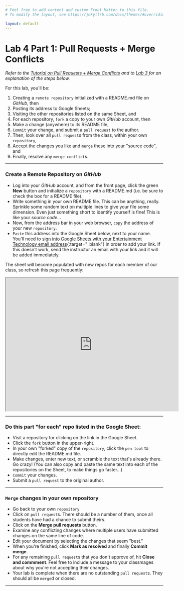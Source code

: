```yaml
---
# Feel free to add content and custom Front Matter to this file.
# To modify the layout, see https://jekyllrb.com/docs/themes/#overriding-theme-defaults

layout: default
---
```


# Lab 4 Part 1: Pull Requests + Merge Conflicts
_Refer to the [Tutorial on Pull Requests + Merge Conflicts](/Goldford-MTEC1003-OL04/labs/04/git.pull.requests.and.merge.tutorial.v01.html) and to [Lab 3](https://einbahnstrasse.github.io/Goldford-MTEC1003-OL04/labs/03/lab-03-git-intro.html) for an explanation of the steps below._

For this lab, you'll be:
1. Creating a `remote repository` initialized with a README.md file on _GitHub_, then  
2. Posting its address to Google Sheets;  
3. Visiting the other repositories listed on the same Sheet, and   
4. For each repository, `fork` a copy to your own _GitHub_ account, then  
5. Make a change (anywhere) to its README file,  
6. `Commit` your change, and submit a `pull request` to the author.  
7. Then, look over all `pull request`s from the class, within your own `repository`,  
8. Accept the changes you like and `merge` these into your "source code", and   
9. Finally, resolve any `merge conflict`s.  

* * *

### Create a Remote Repository on _GitHub_  

* Log into your _GitHub_ account, and from the front page, click the green **New** button and initialize a `repository` with a README.md (i.e. be sure to check the box for a README file).  
* Write something in your own README file. This can be anything, really. Sprinkle some random text on multiple lines to give your file some dimension. Even just something short to identify yourself is fine! This is like your _source code_...
* Now, from the address bar in your web browser, `copy` the address of your new `repository`.
* `Paste` this address into the Google Sheet below, next to your name. You'll need to [sign into Google Sheets with your Entertainment Technology email address](https://docs.google.com/spreadsheets/d/1iFV2GRbztEV9tGt9vBsujDrK-8FT1UajhJoKV0nplaw/edit?usp=sharing){:target="_blank"} in order to add your link. If this doesn't work, send the instructor an email with your link and it will be added immediately.

The sheet will become populated with new repos for each member of our class, so refresh this page frequently:

<!-- <iframe src="https://docs.google.com/spreadsheets/d/e/2PACX-1vSG_PSBDlCsG3OXFYlwH3y-6aRc8KKcG547KRruSL0254jYyG-lDfg0Y8NvpeMq7AvpEchzCH1015qM/pubhtml?gid=0&amp;single=true&amp;widget=true&amp;headers=false" width="800" height="600"></iframe> -->
<iframe src="https://docs.google.com/spreadsheets/d/e/2PACX-1vTK8nOMLr5iVQzsukbeL3caY-b7fBcdPdkw8XD1RV1_Udjpo2wqd1kh8hiVYyja5bWVJ4rje7pifTr_/pubhtml?gid=0&single=true" width="550" height="425"></iframe>

* * *

### Do this part "for each" repo listed in the Google Sheet:  

* Visit a repository for clicking on the link in the Google Sheet.  
* Click the `fork` button in the upper-right.  
* In your own "forked" copy of the `repository`, click the `pen tool` to directly edit the README.md file.  
* Make changes, enter new text, or scramble the text that's already there. Go crazy! (You can also copy and paste the same text into each of the repositories on the Sheet, to make things go faster...)  
* `Commit` your changes.  
* Submit a `pull request` to the original author.  

* * *

### `Merge` changes in your own repository  

* Go back to your own `repository`  
* Click on `pull request`s. There should be a number of them, once all students have had a chance to submit theirs.  
* Click on the **Merge pull requests** button.  
* Examine any conflicting changes where multiple users have submitted changes on the same line of code.  
* Edit your document by selecting the changes that seem "best."  
* When you're finished, click **Mark as resolved** and finally **Commit merge**.
* For any remaining `pull request`s that you don't approve of, hit **Close and commment**. Feel free to include a message to your classmages about why you're not accepting their changes.  
* Your lab is complete when there are no outstanding `pull request`s. They should all be `merge`d or closed.  

* * *  
